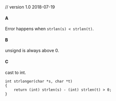 // version 1.0 2018-07-19

#### A

Error happens when `strlen(s) < strlen(t)`.

#### B

unsignd is always above 0.

#### C

cast to int.

```
int strlonger(char *s, char *t)
{
    return (int) strlen(s) - (int) strlen(t) > 0;
}
```

